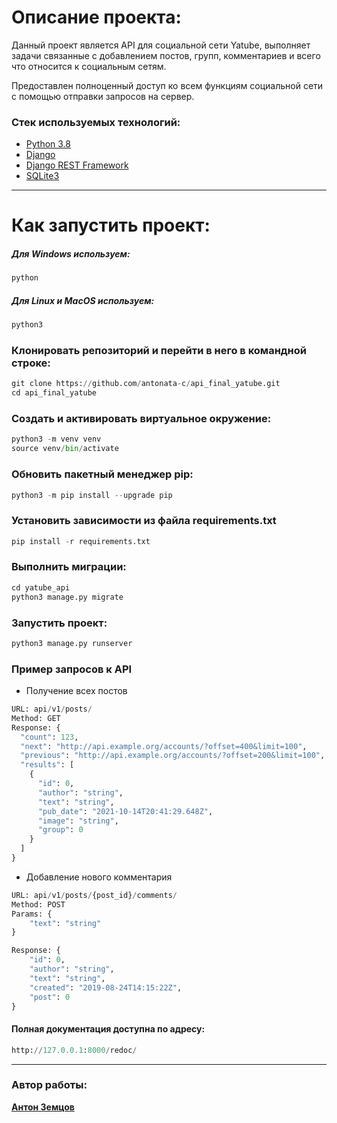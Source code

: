 # Описание проекта:
Данный проект является API для социальной сети Yatube, выполняет задачи связанные с добавлением постов, групп, комментариев и всего что относится к социальным сетям.

Предоставлен полноценный доступ ко всем функциям социальной сети с помощью отправки запросов на сервер.

### Стек используемых технологий:
- [Python 3.8](https://python.org)
- [Django](https://www.djangoproject.com/)
- [Django REST Framework](https://www.django-rest-framework.org/)
- [SQLite3](https://docs.python.org/3/library/sqlite3.html)
***
# Как запустить проект:
##### Для Windows используем:
```python
python
```
##### Для Linux и MacOS используем:
```python
python3
```
### Клонировать репозиторий и перейти в него в командной строке:
```python
git clone https://github.com/antonata-c/api_final_yatube.git
cd api_final_yatube
```
### Cоздать и активировать виртуальное окружение:
```python
python3 -m venv venv
source venv/bin/activate
```
### Обновить пакетный менеджер pip:
```python
python3 -m pip install --upgrade pip
```
### Установить зависимости из файла requirements.txt
```python
pip install -r requirements.txt
```
### Выполнить миграции:
```python
cd yatube_api
python3 manage.py migrate
```
### Запустить проект:
```python
python3 manage.py runserver
```


### Пример запросов к API
* Получение всех постов
```python
URL: api/v1/posts/
Method: GET
Response: {
  "count": 123,
  "next": "http://api.example.org/accounts/?offset=400&limit=100",
  "previous": "http://api.example.org/accounts/?offset=200&limit=100",
  "results": [
    {
      "id": 0,
      "author": "string",
      "text": "string",
      "pub_date": "2021-10-14T20:41:29.648Z",
      "image": "string",
      "group": 0
    }
  ]
}
```
* Добавление нового комментария
```python
URL: api/v1/posts/{post_id}/comments/
Method: POST
Params: {
    "text": "string"
}

Response: {
    "id": 0,
    "author": "string",
    "text": "string",
    "created": "2019-08-24T14:15:22Z",
    "post": 0
}
```
#### Полная документация доступна по адресу:
```python
http://127.0.0.1:8000/redoc/
```
***
### Автор работы:
**[Антон Земцов](https://github.com/antonata-c)**
